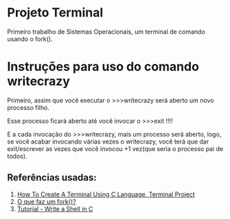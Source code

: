 # Projeto Terminal
Primeiro trabalho de Sistemas Operacionais, um terminal de comando usando o fork().

# Instruções para uso do comando writecrazy
Primeiro, assim que você executar o >>>writecrazy
será aberto um novo processo filho.

Esse processo ficará aberto até você invocar o >>>exit !!!!

E a cada invocação do >>>writecrazy, mais um processo será aberto, logo, se você acabar invocando várias vezes o writecrazy, você terá que dar exit/escrever as vezes que você invocou +1 vez(que seria o processo pai de todos).

## Referências usadas:
1. [How To Create A Terminal Using C Language, Terminal Project](https://youtu.be/GdYsNNWlDtY)
2. [O que faz um fork()?](https://br.ccm.net/faq/10841-o-que-faz-um-fork)
3. [Tutorial - Write a Shell in C](https://brennan.io/2015/01/16/write-a-shell-in-c/)
